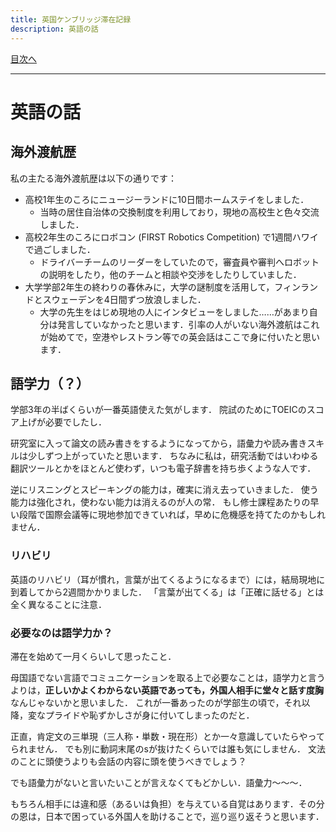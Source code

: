 ```yaml
---
title: 英国ケンブリッジ滞在記録
description: 英語の話
---
```


[目次へ](./index)

---

# 英語の話

## 海外渡航歴

私の主たる海外渡航歴は以下の通りです：

- 高校1年生のころにニュージーランドに10日間ホームステイをしました．
    - 当時の居住自治体の交換制度を利用しており，現地の高校生と色々交流しました．
- 高校2年生のころにロボコン (FIRST Robotics Competition) で1週間ハワイで過ごしました．
    - ドライバーチームのリーダーをしていたので，審査員や審判へロボットの説明をしたり，他のチームと相談や交渉をしたりしていました．
- 大学学部2年生の終わりの春休みに，大学の謎制度を活用して，フィンランドとスウェーデンを4日間ずつ放浪しました．
    - 大学の先生をはじめ現地の人にインタビューをしました……があまり自分は発言していなかったと思います．引率の人がいない海外渡航はこれが始めてで，空港やレストラン等での英会話はここで身に付いたと思います．

## 語学力（？）

学部3年の半ばくらいが一番英語使えた気がします．
院試のためにTOEICのスコア上げが必要でしたし．

研究室に入って論文の読み書きをするようになってから，語彙力や読み書きスキルは少しずつ上がっていたと思います．
ちなみに私は，研究活動ではいわゆる翻訳ツールとかをほとんど使わず，いつも電子辞書を持ち歩くような人です．

逆にリスニングとスピーキングの能力は，確実に消え去っていきました．
使う能力は強化され，使わない能力は消えるのが人の常．
もし修士課程あたりの早い段階で国際会議等に現地参加できていれば，早めに危機感を持てたのかもしれません．

### リハビリ

英語のリハビリ（耳が慣れ，言葉が出てくるようになるまで）には，結局現地に到着してから2週間かかりました．
「言葉が出てくる」は「正確に話せる」とは全く異なることに注意．

### 必要なのは語学力か？

滞在を始めて一月くらいして思ったこと．

母国語でない言語でコミュニケーションを取る上で必要なことは，語学力と言うよりは，**正しいかよくわからない英語であっても，外国人相手に堂々と話す度胸**なんじゃないかと思いました．
これが一番あったのが学部生の頃で，それ以降，変なプライドや恥ずかしさが身に付いてしまったのだと．

正直，肯定文の三単現（三人称・単数・現在形）とか一々意識していたらやってられません．
でも別に動詞末尾のsが抜けたくらいでは誰も気にしません．
文法のことに頭使うよりも会話の内容に頭を使うべきでしょう？

でも語彙力がないと言いたいことが言えなくてもどかしい．語彙力〜〜〜．

もちろん相手には違和感（あるいは負担）を与えている自覚はあります．その分の恩は，日本で困っている外国人を助けることで，巡り巡り返そうと思います．
